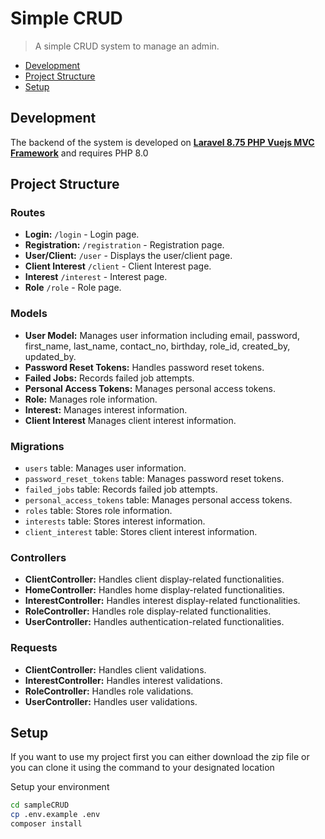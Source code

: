 # Simple CRUD

> A simple CRUD system to manage an admin. 

 + [Development](#development)
 + [Project Structure](#project)
 + [Setup](#setup)

 ## Development
The backend of the system is developed on **[Laravel 8.75 PHP Vuejs MVC Framework](http://laravel.com/)** and requires PHP 8.0

## Project Structure

### Routes

- **Login:** `/login` - Login page.
- **Registration:** `/registration` - Registration page.
- **User/Client:** `/user` - Displays the user/client page.
- **Client Interest** `/client` - Client Interest page.
- **Interest** `/interest` - Interest page.
- **Role** `/role` - Role page.


### Models

- **User Model:** Manages user information including  email, password, first_name, last_name, contact_no, birthday, role_id, created_by, updated_by.
- **Password Reset Tokens:** Handles password reset tokens.
- **Failed Jobs:** Records failed job attempts.
- **Personal Access Tokens:** Manages personal access tokens.
- **Role:** Manages role information.
- **Interest:** Manages interest information.
- **Client Interest** Manages client interest information.

### Migrations

- `users` table: Manages user information.
- `password_reset_tokens` table: Manages password reset tokens.
- `failed_jobs` table: Records failed job attempts.
- `personal_access_tokens` table: Manages personal access tokens.
- `roles` table: Stores role information.
- `interests` table: Stores interest information.
- `client_interest` table: Stores client interest information.

### Controllers

- **ClientController:** Handles client display-related functionalities.
- **HomeController:** Handles home display-related functionalities.
- **InterestController:** Handles interest display-related functionalities.
- **RoleController:** Handles role display-related functionalities.
- **UserController:** Handles authentication-related functionalities.

### Requests

- **ClientController:** Handles client validations.
- **InterestController:** Handles interest validations.
- **RoleController:** Handles role validations.
- **UserController:** Handles user validations.

## Setup

If you want to use my project first you can either download the zip file or you can clone it using the command to your designated location


Setup your environment

```bash
cd sampleCRUD
cp .env.example .env
composer install
```